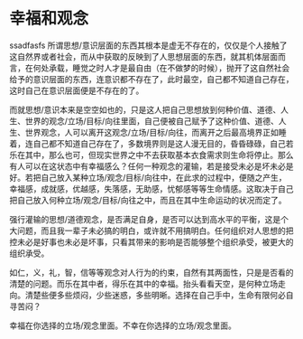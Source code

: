 # 幸福和观念

ssadfasfs
所谓思想/意识层面的东西其根本是虚无不存在的，仅仅是个人接触了这自然界或者社会，而从中获取的反映到了人思想层面的东西，就其机体层面而言，在何处承载，睡觉之时人才是最自由（在不做梦的时候），抛开了这自然社会给予的意识层面的东西，连意识都不存在了，此时最空，自己都不知道自己存在，这时自己在意识层面便是不存在的了。

而就思想/意识本来是空空如也的，只是这人把自己思想放到何种价值、道德、人生、世界的观念/立场/目标/向往里面，自己便被自己赋予了这种价值、道德、人生、世界观念，人可以离开这观念/立场/目标/向往，而离开之后最高境界正如睡着，连自己都不知道自己存在了，多数境界则是这人漫无目的，昏昏碌碌，自己若乐在其中，那么也可，但现实世界之中不去获取基本衣食需求则生命将停止。那么有人可以在这状态中有幸福感么？任何一种观念的灌输，若是接受未必是坏未必是好。若把自己放入某种立场/观念/目标/向往中，在此求的过程中，便随之产生，幸福感，成就感，优越感，失落感，无助感，忧郁感等等生命情感。这取决于自己把自己放入何种立场/观念/目标/向往之中，而且在其中生命运动的状况而定了。

强行灌输的思想/道德观念，是否满足自身，是否可以达到高水平的平衡，这是个大问题，而且我一辈子未必搞的明白，或许就不用搞明白。任何组织对人思想的把控未必是好事也未必是坏事，只看其带来的影响是否能够整个组织承受，被更大的组织承受。

如仁，义，礼，智，信等等观念对人行为的约束，自然有其两面性，只是是否看的清楚的问题。而乐在其中者，得乐在其中的幸福。抬头看看天空，是何种立场走向。清楚些便多些烦闷，少些迷惑，多些明晰。选择在自己手中，生命有限何必自寻苦闷？

幸福在你选择的立场/观念里面。不幸在你选择的立场/观念里面。


